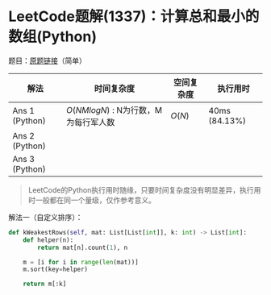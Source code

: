# LeetCode题解(1337)：计算总和最小的数组(Python)

题目：[原题链接](https://leetcode-cn.com/problems/the-k-weakest-rows-in-a-matrix/)（简单）

| 解法           | 时间复杂度                           | 空间复杂度 | 执行用时      |
| -------------- | ------------------------------------ | ---------- | ------------- |
| Ans 1 (Python) | $O(NMlogN)$ : N为行数，M为每行军人数 | $O(N)$     | 40ms (84.13%) |
| Ans 2 (Python) |                                      |            |               |
| Ans 3 (Python) |                                      |            |               |

>  LeetCode的Python执行用时随缘，只要时间复杂度没有明显差异，执行用时一般都在同一个量级，仅作参考意义。

解法一（自定义排序）：

```python
def kWeakestRows(self, mat: List[List[int]], k: int) -> List[int]:
    def helper(n):
        return mat[n].count(1), n

    m = [i for i in range(len(mat))]
    m.sort(key=helper)

    return m[:k]
```